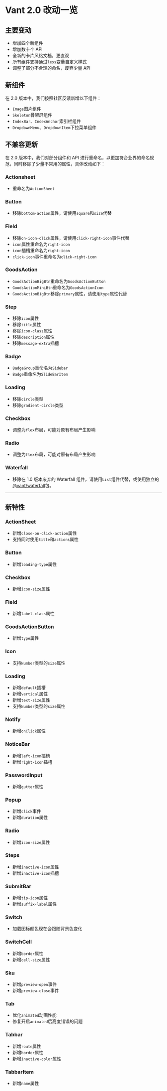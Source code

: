 # Vant 2.0 改动一览

## 主要变动

- 增加四个新组件
- 增加数十个 API
- 全新的卡片风格文档，更直观
- 所有组件支持通过`less`变量自定义样式
- 调整了部分不合理的命名，废弃少量 API

## 新组件

在 2.0 版本中，我们按照社区反馈新增以下组件：

- `Image`图片组件
- `Skeleton`骨架屏组件
- `IndexBar`、`IndexAnchor`索引栏组件
- `DropdownMenu`、`DropdownItem`下拉菜单组件

## 不兼容更新

在 2.0 版本中，我们对部分组件和 API 进行重命名，以更加符合业界的命名规范，同时移除了少量不常用的属性，具体改动如下：

### Actionsheet

- 重命名为`ActionSheet`

### Button

- 移除`bottom-action`属性，请使用`square`和`size`代替

### Field

- 移除`on-icon-click`属性，请使用`click-right-icon`事件代替
- `icon`属性重命名为`right-icon`
- `icon`插槽重命名为`right-icon`
- `click-icon`事件重命名为`click-right-icon`

### GoodsAction

- `GoodsActionBigBtn`重命名为`GoodsActionButton`
- `GoodsActionMiniBtn`重命名为`GoodsActionIcon`
- `GoodsActionBigBtn`移除`primary`属性，请使用`type`属性代替

### Step

- 移除`icon`属性
- 移除`title`属性
- 移除`icon-class`属性
- 移除`description`属性
- 移除`message-extra`插槽

### Badge

- `BadgeGroup`重命名为`Sidebar`
- `Badge`重命名为`SlideBarItem`

### Loading

- 移除`circle`类型
- 移除`gradient-circle`类型

### Checkbox

- 调整为`flex`布局，可能对原有布局产生影响

### Radio

- 调整为`flex`布局，可能对原有布局产生影响

### Waterfall

- 移除在 1.0 版本废弃的 Waterfall 组件，请使用`List`组件代替，或使用独立的[@vant/waterfall](https://github.com/chenjiahan/vant-waterfall)包。

---

## 新特性

### ActionSheet

- 新增`close-on-click-action`属性
- 支持同时使用`title`和`actions`属性

### Button

- 新增`loading-type`属性

### Checkbox

- 新增`icon-size`属性

### Field

- 新增`label-class`属性

### GoodsActionButton

- 新增`type`属性

### Icon

- 支持`Number`类型的`size`属性

### Loading

- 新增`default`插槽
- 新增`vertical`属性
- 新增`text-size`属性
- 支持`Number`类型的`size`属性

### Notify

- 新增`onClick`属性

### NoticeBar

- 新增`left-icon`插槽
- 新增`right-icon`插槽

### PasswordInput

- 新增`gutter`属性

### Popup

- 新增`click`事件
- 新增`duration`属性

### Radio

- 新增`icon-size`属性

### Steps

- 新增`inactive-icon`属性
- 新增`inactive-icon`插槽

### SubmitBar

- 新增`tip-icon`属性
- 新增`suffix-label`属性

### Switch

- 加载图标颜色现在会跟随背景色变化

### SwitchCell

- 新增`border`属性
- 新增`cell-size`属性

### Sku

- 新增`preview-open`事件
- 新增`preview-close`事件

### Tab

- 优化`animated`动画性能
- 修复开启`animated`后高度错误的问题

### Tabbar

- 新增`route`属性
- 新增`border`属性
- 新增`inactive-color`属性

### TabbarItem

- 新增`name`属性
